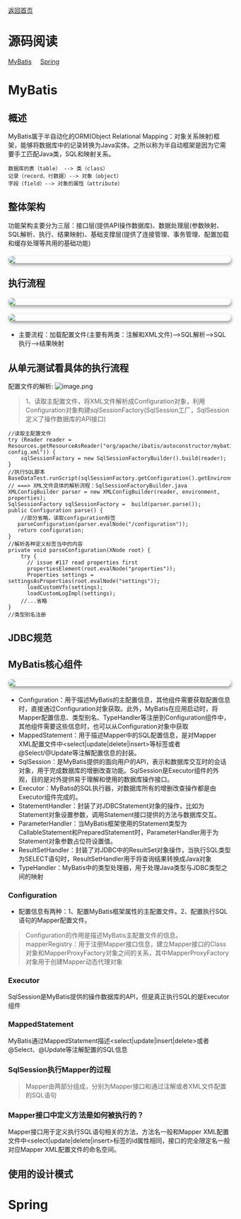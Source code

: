 <p> <a href="../README.md">返回首页</a></p>

# 源码阅读

[MyBatis](#MyBatis) &nbsp;&nbsp;&nbsp;  [Spring](#Spring)

# MyBatis
## 概述
MyBatis属于半自动化的ORM(Object Relational Mapping：对象关系映射)框架，能够将数据库中的记录转换为Java实体。之所以称为半自动框架是因为它需要手工匹配Java类，SQL和映射关系。
```text
数据库的表（table） --> 类（class）
记录（record，行数据）--> 对象（object）
字段（field）--> 对象的属性（attribute）
```
## 整体架构
功能架构主要分为三层：接口层(提供API操作数据库)、数据处理层(参数映射、SQL解析、执行、结果映射)、基础支撑层(提供了连接管理、事务管理、配置加载和缓存处理等共用的基础功能)
<img src="https://p6-juejin.byteimg.com/tos-cn-i-k3u1fbpfcp/23baa2bdb0c14ea0872610c1861120dc~tplv-k3u1fbpfcp-watermark.image" style="width: auto;
    max-width: 100%;
    border-radius: 12px;
    display: block;
    margin: 20px auto;
    object-fit: contain;
    box-shadow: 2px 4px 7px #999;">
## 执行流程
<img src="https://p6-juejin.byteimg.com/tos-cn-i-k3u1fbpfcp/80807c63e2634462a813647419b44328~tplv-k3u1fbpfcp-watermark.image" style="width: auto;
    max-width: 100%;
    border-radius: 12px;
    display: block;
    margin: 20px auto;
    object-fit: contain;
    box-shadow: 2px 4px 7px #999;">
<img src="https://p1-juejin.byteimg.com/tos-cn-i-k3u1fbpfcp/ddc80b4046804e7facbffb3bb0a61fb6~tplv-k3u1fbpfcp-watermark.image" style="width: auto;
    max-width: 100%;
    border-radius: 12px;
    display: block;
    margin: 20px auto;
    object-fit: contain;
    box-shadow: 2px 4px 7px #999;">
- 主要流程：加载配置文件(主要有两类：注解和XML文件)-->SQL解析-->SQL执行-->结果映射
## 从单元测试看具体的执行流程
配置文件的解析:
![image.png](https://p3-juejin.byteimg.com/tos-cn-i-k3u1fbpfcp/b60d3381de35475cb2bb3fd3e5d3e500~tplv-k3u1fbpfcp-watermark.image)
> 1、读取主配置文件，将XML文件解析成Configuration对象，利用Configuration对象构建sqlSessionFactory(SqlSession工厂，SqlSession定义了操作数据库的API接口)
```
//读取主配置文件
try (Reader reader = Resources.getResourceAsReader("org/apache/ibatis/autoconstructor/mybatis-config.xml")) {
    sqlSessionFactory = new SqlSessionFactoryBuilder().build(reader);
}
//执行SQL脚本
BaseDataTest.runScript(sqlSessionFactory.getConfiguration().getEnvironment().getDataSource(),"org/apache/ibatis/autoconstructor/CreateDB.sql");
// ===> XML文件具体的解析流程：SqlSessionFactoryBuilder.java
XMLConfigBuilder parser = new XMLConfigBuilder(reader, environment, properties);
SqlSessionFactory sqlSessionFactory =  build(parser.parse());
public Configuration parse() {
    //部分省略，读取configuration标签
   parseConfiguration(parser.evalNode("/configuration"));
   return configuration;
}
//解析各种定义标签当中的内容
private void parseConfiguration(XNode root) {
    try {
      // issue #117 read properties first
      propertiesElement(root.evalNode("properties"));
      Properties settings = settingsAsProperties(root.evalNode("settings"));
      loadCustomVfs(settings);
      loadCustomLogImpl(settings);
    //...省略
}
//类型别名注册

```
## JDBC规范
## MyBatis核心组件
<img src="https://p6-juejin.byteimg.com/tos-cn-i-k3u1fbpfcp/b673bde53182492daf96150475fef30b~tplv-k3u1fbpfcp-watermark.image" style="width: auto;
    max-width: 100%;
    border-radius: 12px;
    display: block;
    margin: 20px auto;
    object-fit: contain;
    box-shadow: 2px 4px 7px #999;">
- Configuration：用于描述MyBatis的主配置信息，其他组件需要获取配置信息时，直接通过Configuration对象获取。此外，MyBatis在应用启动时，将Mapper配置信息、类型别名、TypeHandler等注册到Configuration组件中，其他组件需要这些信息时，也可以从Configuration对象中获取
- MappedStatement：用于描述Mapper中的SQL配置信息，是对Mapper XML配置文件中<select|update|delete|insert>等标签或者@Select/@Update等注解配置信息的封装。
- SqlSession：是MyBatis提供的面向用户的API，表示和数据库交互时的会话对象，用于完成数据库的增删改查功能。SqlSession是Executor组件的外观，目的是对外提供易于理解和使用的数据库操作接口。
- Executor：MyBatis的SQL执行器，对数据库所有的增删改查操作都是由Executor组件完成的。
- StatementHandler：封装了对JDBCStatement对象的操作，比如为Statement对象设置参数，调用Statement接口提供的方法与数据库交互。
- ParameterHandler：当MyBatis框架使用的Statement类型为CallableStatement和PreparedStatement时，ParameterHandler用于为Statement对象参数占位符设置值。  
- ResultSetHandler：封装了对JDBC中的ResultSet对象操作，当执行SQL类型为SELECT语句时，ResultSetHandler用于将查询结果转换成Java对象
- TypeHandler：MyBatis中的类型处理器，用于处理Java类型与JDBC类型之间的映射
### Configuration
- 配置信息有两种：1、配置MyBatis框架属性的主配置文件。2、配置执行SQL语句的Mapper配置文件。
> Configuration的作用是描述MyBatis主配置文件的信息。mapperRegistry：用于注册Mapper接口信息，建立Mapper接口的Class对象和MapperProxyFactory对象之间的关系，其中MapperProxyFactory对象用于创建Mapper动态代理对象
### Executor
SqlSession是MyBatis提供的操作数据库的API，但是真正执行SQL的是Executor组件
### MappedStatement
MyBatis通过MappedStatement描述<select|update|insert|delete>或者@Select、@Update等注解配置的SQL信息
### SqlSession执行Mapper的过程
> Mapper由两部分组成，分别为Mapper接口和通过注解或者XML文件配置的SQL语句
### Mapper接口中定义方法是如何被执行的？
Mapper接口用于定义执行SQL语句相关的方法，方法名一般和Mapper XML配置文件中<select|update|delete|insert>标签的id属性相同，接口的完全限定名一般对应Mapper XML配置文件的命名空间。

## 使用的设计模式

# Spring